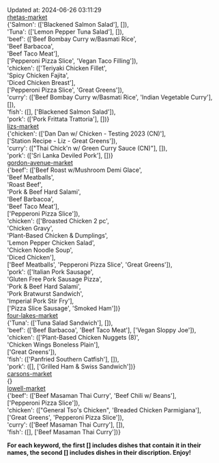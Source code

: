 Updated at: 2024-06-26 03:11:29  
[rhetas-market](https://wisc-housingdining.nutrislice.com/menu/rhetas-market/lunch/2024-06-26)  
{'Salmon': (['Blackened Salmon Salad'], []),  
 'Tuna': (['Lemon Pepper Tuna Salad'], []),  
 'beef': (['Beef Bombay Curry w/Basmati Rice',  
           'Beef Barbacoa',  
           'Beef Taco Meat'],  
          ['Pepperoni Pizza Slice', 'Vegan Taco Filling']),  
 'chicken': (['Teriyaki Chicken Fillet',  
              'Spicy Chicken Fajita',  
              'Diced Chicken Breast'],  
             ['Pepperoni Pizza Slice', 'Great Greens']),  
 'curry': (['Beef Bombay Curry w/Basmati Rice', 'Indian Vegetable Curry'], []),  
 'fish': ([], ['Blackened Salmon Salad']),  
 'pork': (['Pork Frittata Trattoria'], [])}  
[lizs-market](https://wisc-housingdining.nutrislice.com/menu/lizs-market/lunch/2024-06-26)  
{'chicken': (['Dan Dan w/ Chicken - Testing 2023 (CN)'],  
             ['Station Recipe - Liz - Great Greens']),  
 'curry': (["Thai Chick'n w/ Green Curry Sauce (CN)"], []),  
 'pork': (['Sri Lanka Deviled Pork'], [])}  
[gordon-avenue-market](https://wisc-housingdining.nutrislice.com/menu/gordon-avenue-market/lunch/2024-06-26)  
{'beef': (['Beef Roast w/Mushroom Demi Glace',  
           'Beef Meatballs',  
           'Roast Beef',  
           'Pork & Beef Hard Salami',  
           'Beef Barbacoa',  
           'Beef Taco Meat'],  
          ['Pepperoni Pizza Slice']),  
 'chicken': (['Broasted Chicken 2 pc',  
              'Chicken Gravy',  
              'Plant-Based Chicken & Dumplings',  
              'Lemon Pepper Chicken Salad',  
              'Chicken Noodle Soup',  
              'Diced Chicken'],  
             ['Beef Meatballs', 'Pepperoni Pizza Slice', 'Great Greens']),  
 'pork': (['Italian Pork Sausage',  
           'Gluten Free Pork Sausage Pizza',  
           'Pork & Beef Hard Salami',  
           'Pork Bratwurst Sandwich',  
           'Imperial Pork Stir Fry'],  
          ['Pizza Slice Sausage', 'Smoked Ham'])}  
[four-lakes-market](https://wisc-housingdining.nutrislice.com/menu/four-lakes-market/lunch/2024-06-26)  
{'Tuna': (['Tuna Salad Sandwich'], []),  
 'beef': (['Beef Barbacoa', 'Beef Taco Meat'], ['Vegan Sloppy Joe']),  
 'chicken': (['Plant-Based Chicken Nuggets (8)',  
              'Chicken Wings Boneless Plain'],  
             ['Great Greens']),  
 'fish': (['Panfried Southern Catfish'], []),  
 'pork': ([], ['Grilled Ham & Swiss Sandwich'])}  
[carsons-market](https://wisc-housingdining.nutrislice.com/menu/carsons-market/lunch/2024-06-26)  
{}  
[lowell-market](https://wisc-housingdining.nutrislice.com/menu/lowell-market/lunch/2024-06-26)  
{'beef': (['Beef Masaman Thai Curry', 'Beef Chili w/ Beans'],  
          ['Pepperoni Pizza Slice']),  
 'chicken': (["General Tso's Chicken", 'Breaded Chicken Parmigiana'],  
             ['Great Greens', 'Pepperoni Pizza Slice']),  
 'curry': (['Beef Masaman Thai Curry'], []),  
 'fish': ([], ['Beef Masaman Thai Curry'])}  
  
**For each keyword, the first [] includes dishes that contain it in their names, the second [] includes dishes in their discription. Enjoy!**  
